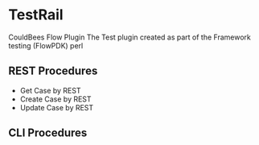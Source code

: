 # TestRail
CouldBees Flow Plugin 
The Test plugin created as part of the Framework testing (FlowPDK)
perl

## REST Procedures
- Get Case by REST
- Create Case by REST
- Update Case by REST

## CLI Procedures
